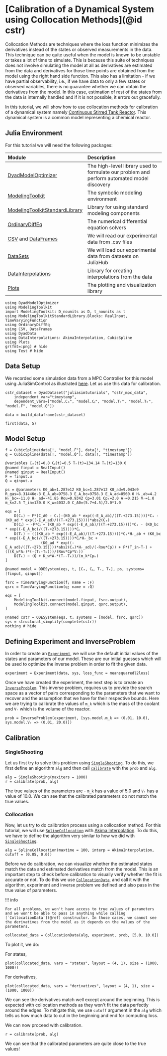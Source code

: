 # [Calibration of a Dynamical System using Collocation Methods](@id cstr)

Collocation Methods are techniques where the loss function minimizes the derivatives instead of the states or observed measurements in the data. This technique can be quite useful when the model is known to be unstable or takes a lot of time to simulate. This is because this suite of techniques does not involve simulating the model at all as derivatives are estimated from the data and derivatives for those time points are obtained from the model using the right hand side function. This also has a limitation - if we have partial observability, i.e., if we have data to only a few states or observed variables, there is no guarantee whether we can obtain the derivatives from the model. In this case, estimation of rest of the states from the data is internally handled and if it is not possible, it errors out gracefully.

In this tutorial, we will show how to use collocation methods for calibration of a dynamical system namely [Continuous Stirred Tank Reactor](https://en.wikipedia.org/wiki/Continuous_stirred-tank_reactor). This dynamical system is a common model representing a chemical reactor.

## Julia Environment

For this tutorial we will need the following packages:

| Module                                                                                              | Description                                                                                |
|:--------------------------------------------------------------------------------------------------- |:------------------------------------------------------------------------------------------ |
| [DyadModelOptimizer](https://help.juliahub.com/jsmo/stable/)                                    | The high-level library used to formulate our problem and perform automated model discovery |
| [ModelingToolkit](https://docs.sciml.ai/ModelingToolkit/stable/)                                    | The symbolic modeling environment                                                          |
| [ModelingToolkitStandardLibrary](https://docs.sciml.ai/ModelingToolkitStandardLibrary/stable/)      | Library for using standard modeling components                                             |
| [OrdinaryDiffEq](https://docs.sciml.ai/DiffEqDocs/stable/)                                          | The numerical differential equation solvers                                                |
| [CSV](https://csv.juliadata.org/stable/) and [DataFrames](https://dataframes.juliadata.org/stable/) | We will read our experimental data from .csv files                                         |
| [DataSets](https://help.juliahub.com/juliahub/stable/tutorials/datasets_intro/)                     | We will load our experimental data from datasets on JuliaHub                               |
| [DataInterpolations](https://docs.sciml.ai/DataInterpolations/stable/)                              | Library for creating interpolations from the data                                          |
| [Plots](https://docs.juliaplots.org/stable/)                                                        | The plotting and visualization library                                                     |

```@example cstr
using DyadModelOptimizer
using ModelingToolkit
import ModelingToolkit: D_nounits as D, t_nounits as t
using ModelingToolkitStandardLibrary.Blocks: RealInput, TimeVaryingFunction
using OrdinaryDiffEq
using CSV, DataFrames
using DyadData
using DataInterpolations: AkimaInterpolation, CubicSpline
using Plots
gr(fmt=:png) # hide
using Test # hide
```

## Data Setup

We recorded some simulation data from a MPC Controller for this model using JuliaSimControl as illustrated [here](https://help.juliahub.com/juliasimcontrol/stable/examples/cstr_mpc/). Let us use this data for calibration.

```@example cstr
cstr_dataset = DyadDataset("juliasimtutorials", "cstr_mpc_data",
    independent_var="timestamp",
    dependent_vars=["model.Cₐ", "model.Cᵦ", "model.Tᵣ", "model.Tₖ", "model.F", "model.Q̇"])

data = build_dataframe(cstr_dataset)

first(data, 5)
```

## Model Setup

```@example cstr
f = CubicSpline(data[!, "model.F"], data[!, "timestamp"])
q = CubicSpline(data[!, "model.Q̇"], data[!, "timestamp"])

@variables Cₐ(t)=0.8 Cᵦ(t)=0.5 Tᵣ(t)=134.14 Tₖ(t)=130.0
@named finput = RealInput()
@named qinput = RealInput()
F = finput.u
Q̇ = qinput.u

ps = @parameters K0_ab=1.287e12 K0_bc=1.287e12 K0_ad=9.043e9 R_gas=8.31446e-3 E_A_ab=9758.3 E_A_bc=9758.3 E_A_ad=8560.0 Hᵣ_ab=4.2 Hᵣ_bc=-11.0 Hᵣ_ad=-41.85 Rou=0.9342 Cp=3.01 Cpₖ=2.0 Aᵣ=0.215 Vᵣ=1.0 m_k=2.5 T_in=130.0 K_w=4032.0 C_A0=(5.7+4.5)/2.0*1.0

eqs = [
    D(Cₐ) ~ F*(C_A0 - Cₐ)-(K0_ab * exp((-E_A_ab)/((Tᵣ+273.15))))*Cₐ - (K0_ad * exp((-E_A_ad)/((Tᵣ+273.15))))*abs2(Cₐ)
    D(Cᵦ) ~ -F*Cᵦ + (K0_ab * exp((-E_A_ab)/((Tᵣ+273.15))))*Cₐ - (K0_bc * exp((-E_A_bc)/((Tᵣ+273.15))))*Cᵦ
    D(Tᵣ) ~ (((K0_ab * exp((-E_A_ab)/((Tᵣ+273.15))))*Cₐ*Hᵣ_ab + (K0_bc * exp((-E_A_bc)/((Tᵣ+273.15))))*Cᵦ*Hᵣ_bc +
                (K0_ad * exp((-E_A_ad)/((Tᵣ+273.15))))*abs2(Cₐ)*Hᵣ_ad)/(-Rou*Cp)) + F*(T_in-Tᵣ) + (((K_w*Aᵣ)*(-(Tᵣ-Tₖ)))/(Rou*Cp*Vᵣ))
    D(Tₖ) ~ (Q̇ + K_w*Aᵣ*(Tᵣ-Tₖ))/(m_k*Cpₖ)
]

@named model = ODESystem(eqs, t, [Cₐ, Cᵦ, Tᵣ, Tₖ], ps, systems=[finput, qinput])

fsrc = TimeVaryingFunction(f; name = :F)
qsrc = TimeVaryingFunction(q; name = :Q̇)

eqs = [
    ModelingToolkit.connect(model.finput, fsrc.output),
    ModelingToolkit.connect(model.qinput, qsrc.output),
]

@named cstr = ODESystem(eqs, t; systems = [model, fsrc, qsrc])
sys = structural_simplify(complete(cstr))
nothing # hide
```

## Defining Experiment and InverseProblem

In order to create an [`Experiment`](@ref), we will use the default initial values of the states and parameters of our model. These are our initial guesses which will be used to optimize the inverse problem in order to fit the given data.

```@example cstr
experiment = Experiment(data, sys, loss_func = meansquaredl2loss)
```

Once we have created the experiment, the next step is to create an [`InverseProblem`](@ref). This inverse problem, requires us to provide the search space as a vector of pairs corresponding to the parameters that we want to recover and the assumption that we have for their respective bounds. Here we are trying to calibrate the values of `m_k` which is the mass of the coolant and `Vᵣ` which is the volume of the reactor.

```@example cstr
prob = InverseProblem(experiment, [sys.model.m_k => (0.01, 10.0), sys.model.Vᵣ => (0.01, 20.0)])
```

## Calibration

### SingleShooting

Let us first try to solve this problem using [`SingleShooting`](@ref). To do this, we first define an algorithm `alg` and then call [`calibrate`](@ref) with the `prob` and `alg`.

```@example cstr
alg = SingleShooting(maxiters = 1000)
r = calibrate(prob, alg)
```

The true values of the parameters are - `m_k` has a value of 5.0 and `Vᵣ` has a value of 10.0. We can see that the calibrated parameters do not match the true values.

### Collocation

Now, let us try to do calibration process using a collocation method. For this tutorial, we will use [`SplineCollocation`](@ref) with [Akima Interpolation](https://en.wikipedia.org/wiki/Akima_spline). To do this, we have to define the algorithm very similar to how we did with [`SingleShooting`](@ref).

```@example cstr
alg = SplineCollocation(maxtime = 100, interp = AkimaInterpolation, cutoff = (0.05, 0.0))
```

Before we do calibration, we can visualize whether the estimated states match the data and estimated derivatives match from the model. This is an important step to check before calibration to visually verify whether the fit is accurate or not. To do this we use [`CollocationData`](@ref), and call it with the algorithm, experiment and inverse problem we defined and also pass in the true value of parameters.

!!! info

    For all problems, we won't have access to true values of parameters and we won't be able to pass in anything while calling [`CollocationData`](@ref) constructor. In those cases, we cannot see the derivatives from the model as it depends on the values of the parameters.

```@example cstr
collocated_data = CollocationData(alg, experiment, prob, [5.0, 10.0])
```

To plot it, we do:

For states,

```@example cstr
plot(collocated_data, vars = "states", layout = (4, 1), size = (1000, 1000))
```

For derivatives,

```@example cstr
plot(collocated_data, vars = "derivatives", layout = (4, 1), size = (1000, 1000))
```

We can see the derivatives match well except around the beginning. This is expected with collocation methods as they won't fit the data perfectly around the edges. To mitigate this, we use `cutoff` argument in the `alg` which tells us how much data to cut in the beginning and end for computing loss.

We can now proceed with calibration.

```@example cstr
r = calibrate(prob, alg)
```

We can see that the calibrated parameters are quite close to the true values!
